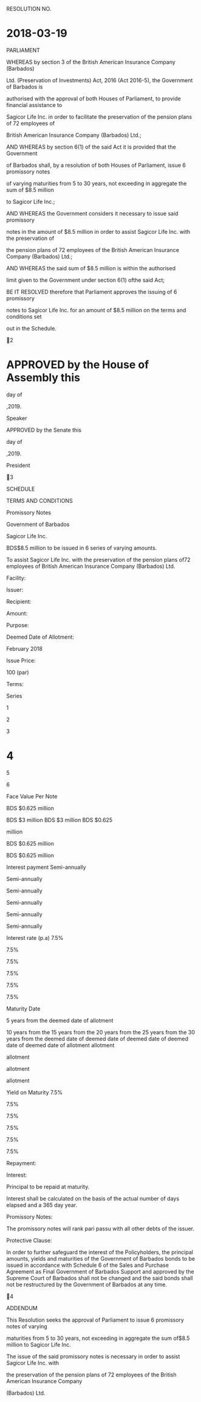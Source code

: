 RESOLUTION NO.

# 2018-03-19

PARLIAMENT

WHEREAS by section 3 of the British American Insurance  Company (Barbados)

Ltd.  (Preservation  of Investments)  Act,  2016  (Act  2016-5),  the  Government  of Barbados  is

authorised  with  the  approval  of both  Houses  of Parliament,  to  provide  financial  assistance  to

Sagicor Life  Inc.  in order to  facilitate  the preservation of the pension plans of 72  employees of

British American Insurance Company (Barbados) Ltd.;

AND WHEREAS by section 6(1) of the said Act it is provided that the Government

of Barbados  shall,  by  a  resolution  of both  Houses  of Parliament,  issue  6  promissory  notes

of varying  maturities  from  5  to  30  years,  not  exceeding  in  aggregate  the  sum  of $8.5  million

to Sagicor Life Inc.;

AND WHEREAS the Government considers it necessary to  issue said promissory

notes  in the amount of $8.5  million in order to  assist  Sagicor Life Inc.  with the preservation of

the pension plans of 72 employees of the British American Insurance Company (Barbados) Ltd.;

AND  WHEREAS  the  said  sum  of $8.5  million  is  within  the  authorised

limit given to the Government under section 6(1) ofthe said Act;

BE IT RESOLVED therefore that Parliament approves the issuing of 6 promissory

notes  to  Sagicor  Life  Inc.  for  an  amount  of $8.5  million  on  the  terms  and  conditions  set

out in the Schedule.

2

# APPROVED by the House of Assembly this

day of

,2019.

Speaker

APPROVED by the Senate this

day of

,2019.

President

3

SCHEDULE

TERMS AND CONDITIONS

Promissory Notes

Government of Barbados

Sagicor Life Inc.

BDS$8.5 million to be issued in 6 series of varying amounts.

To assist Sagicor Life Inc. with the preservation of the pension plans of72 employees
of British American Insurance Company (Barbados) Ltd.

Facility:

Issuer:

Recipient:

Amount:

Purpose:

Deemed Date of Allotment:

February 2018

Issue Price:

100 (par)

Terms:

Series

1

2

3

# 4

5

6

Face Value
Per Note

BDS $0.625
million

BDS $3  million  BDS $3  million  BDS $0.625

million

BDS $0.625
million

BDS $0.625
million

Interest  payment  Semi-annually

Semi-annually

Semi-annually

Semi-annually

Semi-annually

Semi-annually

Interest rate (p.a)  7.5%

7.5%

7.5%

7.5%

7.5%

7.5%

Maturity Date

5 years from the
deemed date of
allotment

10 years from the  15 years from the  20 years from the  25 years from the  30 years from the
deemed date of  deemed date of
deemed  date  of  deemed date of  deemed date of
allotment
allotment

allotment

allotment

allotment

Yield on Maturity  7.5%

7.5%

7.5%

7.5%

7.5%

7.5%

Repayment:

Interest:

Principal to be repaid at maturity.

Interest shall be calculated on the basis of the actual number of days elapsed and a
365 day year.

Promissory Notes:

The promissory notes will rank pari passu with all other debts of the issuer.

Protective Clause:

In order to further safeguard the interest of the Policyholders, the principal amounts,
yields  and  maturities  of  the  Government  of  Barbados  bonds  to  be  issued  in
accordance  with  Schedule  6  of  the  Sales  and  Purchase  Agreement  as  Final
Government of Barbados Support and approved by the Supreme Court of Barbados
shall  not  be  changed  and  the  said  bonds  shall  not  be  restructured  by  the
Government of Barbados at any time.

4

ADDENDUM

This  Resolution  seeks  the  approval  of Parliament  to  issue  6  promissory  notes  of varying

maturities from  5 to  30 years, not exceeding in aggregate the sum of$8.5 million to Sagicor Life Inc.

The issue of the said promissory notes is necessary in order to assist Sagicor Life Inc. with

the  preservation  of the  pension  plans  of 72  employees  of the  British American  Insurance  Company

(Barbados) Ltd.


